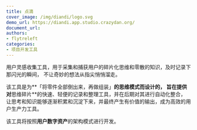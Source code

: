 ```yaml
---
title: 点滴
cover_image: /img/diandi/logo.svg
demo_url: https://diandi.app.studio.crazydan.org/
document_url:
authors:
- flytreleft
categories:
- 项目开发工具
---
```


用户灵感收集工具，用于采集和捕获用户的碎片化思维和零散的知识，及时记录下那闪光的瞬间，
不让奇妙的想法从指尖悄悄溜走。

该工具是为**「将零件全部倒出来，再做组装」**的思维模式而设计的，
旨在提供对**思维碎片**的快速、轻便的记录和整理工具，并在后期对其进行自动化整合，
让思考和知识能够逐渐积累和沉淀下来，并最终产生有价值的输出，成为高效的用户生产力工具。

该工具将按照**用户数字资产**的架构模式进行开发。
<!-- more -->
